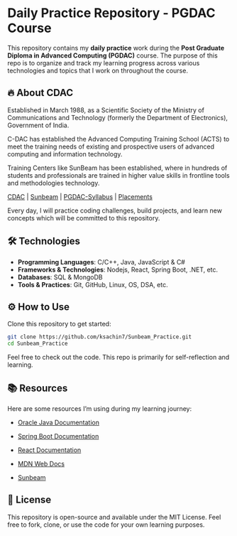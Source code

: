 # Daily Practice Repository - PGDAC Course

This repository contains my **daily practice** work during the **Post Graduate Diploma in Advanced Computing (PGDAC)** course. The purpose of this repo is to organize and track my learning progress across various technologies and topics that I work on throughout the course.

## 🔥 About CDAC

Established in March 1988, as a Scientific Society of the Ministry of Communications and Technology (formerly the Department of Electronics), Government of India.

C-DAC has established the Advanced Computing Training School (ACTS) to meet the training needs of existing and prospective users of advanced computing and information technology. 

Training Centers like SunBeam has been established, where in hundreds of students and professionals are trained in higher value skills in frontline tools and methodologies technology.

[CDAC](https://www.cdac.in/) | [Sunbeam](https://www.sunbeaminfo.com/about-us) | [PGDAC-Syllabus](https://www.sunbeaminfo.com/post-graduate-diploma-programmes/PG-DAC) | [Placements](https://www.sunbeaminfo.com/placements)

Every day, I will practice coding challenges, build projects, and learn new concepts which will be committed to this repository.

## 🛠 Technologies

- **Programming Languages**: C/C++, Java, JavaScript & C#
- **Frameworks & Technologies**: Nodejs, React, Spring Boot, .NET, etc.
- **Databases**: SQL & MongoDB
- **Tools & Practices**: Git, GitHub, Linux, OS, DSA, etc.

## ⚙️ How to Use

Clone this repository to get started:

```bash
git clone https://github.com/ksachin7/Sunbeam_Practice.git
cd Sunbeam_Practice
```

Feel free to check out the code. This repo is primarily for self-reflection and learning.

## 📚 Resources

Here are some resources I’m using during my learning journey:

- [Oracle Java Documentation](https://docs.oracle.com/en/java/)
- [Spring Boot Documentation](https://spring.io/projects/spring-boot)
- [React Documentation](https://reactjs.org/docs/getting-started.html)
- [MDN Web Docs](https://developer.mozilla.org/en-US/)

- [Sunbeam](https://www.sunbeaminfo.com/)

## 📄 License

This repository is open-source and available under the MIT License. Feel free to fork, clone, or use the code for your own learning purposes.